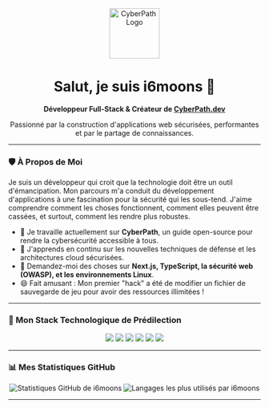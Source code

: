 <!-- README.md de votre profil GitHub -->

<div align="center">
  <img src="https://VOTRE_DOMAINE.com/images/logo.png" alt="CyberPath Logo" width="100"/>
  <h1>Salut, je suis i6moons 👋</h1>
  <p><strong>Développeur Full-Stack & Créateur de <a href="https://korix.versel.app">CyberPath.dev</a></strong></p>
  <p>Passionné par la construction d'applications web sécurisées, performantes et par le partage de connaissances.</p>
</div>

---

### 🛡️ À Propos de Moi

Je suis un développeur qui croit que la technologie doit être un outil d'émancipation. Mon parcours m'a conduit du développement d'applications à une fascination pour la sécurité qui les sous-tend. J'aime comprendre comment les choses fonctionnent, comment elles peuvent être cassées, et surtout, comment les rendre plus robustes.

- 🔭 Je travaille actuellement sur **CyberPath**, un guide open-source pour rendre la cybersécurité accessible à tous.
- 🌱 J'apprends en continu sur les nouvelles techniques de défense et les architectures cloud sécurisées.
- 💬 Demandez-moi des choses sur **Next.js, TypeScript, la sécurité web (OWASP), et les environnements Linux**.
- 😄 Fait amusant : Mon premier "hack" a été de modifier un fichier de sauvegarde de jeu pour avoir des ressources illimitées !

---

### 🚀 Mon Stack Technologique de Prédilection

<div align="center">
  <a href="https://www.typescriptlang.org/" target="_blank"><img src="https://img.shields.io/badge/TypeScript-3178C6?style=for-the-badge&logo=typescript&logoColor=white" /></a>
  <a href="https://nextjs.org/" target="_blank"><img src="https://img.shields.io/badge/Next.js-000000?style=for-the-badge&logo=next.js&logoColor=white" /></a>
  <a href="https://reactjs.org/" target="_blank"><img src="https://img.shields.io/badge/React-61DAFB?style=for-the-badge&logo=react&logoColor=black" /></a>
  <a href="https://tailwindcss.com/" target="_blank"><img src="https://img.shields.io/badge/Tailwind_CSS-38B2AC?style=for-the-badge&logo=tailwind-css&logoColor=white" /></a>
  <a href="https://www.postgresql.org/" target="_blank"><img src="https://img.shields.io/badge/PostgreSQL-336791?style=for-the-badge&logo=postgresql&logoColor=white" /></a>
  <a href="https://www.docker.com/" target="_blank"><img src="https://img.shields.io/badge/Docker-2496ED?style=for-the-badge&logo=docker&logoColor=white" /></a>
</div>

---

### 📊 Mes Statistiques GitHub

<!-- Les stats se mettront à jour automatiquement ! -->
<div align="center">
  <img src="https://github-readme-stats.vercel.app/api?username=i6moons&show_icons=true&theme=dracula&count_private=true" alt="Statistiques GitHub de i6moons" />
  <img src="https://github-readme-stats.vercel.app/api/top-langs/?username=i6moons&layout=compact&theme=dracula" alt="Langages les plus utilisés par i6moons" />
</div>

---
